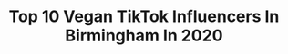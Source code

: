 ---
title: Top 10 Vegan TikTok Influencers In Birmingham In 2020
description: >-
  Find top vegan TikTok influencers in Birmingham in 2020. Most popular hashtags: #keychain #foryou #lockdownlife #funny.
platform: TikTok
profiles:
  - username: "bolt.beauty"
    fullname: >-
      Bolt Beauty
    location: "United Kingdom"
    followers: 6587
    engagement: 2015
    commentsToLikes: 0.048048
    id: ck92u6361ku0n0j78bz7e9v1x
    verified: false
    hashtags: "#guashatutorial, #relaxingsounds, #summervibes, #igotanewlife"
  - username: "patrickjosephosullivan"
    fullname: >-
      Patrick Joseph O'Sul
    location: "United Kingdom"
    followers: 4061
    engagement: 1347
    commentsToLikes: 0.168305
    id: ckacwzfxduvlw0i78t09r18s4
    verified: false
    hashtags: "#truck, #music, #sadness, #dance"
  - username: "roxythezoologist"
    fullname: >-
      Roxy the Zoologist
    location: "United Kingdom"
    followers: 7061
    engagement: 2073
    commentsToLikes: 0.093924
    id: ck8hoe63nuse20j78araz2144
    verified: false
    hashtags: "#memories, #viral, #bunnies, #bunny"
  - username: "pinksaladldn"
    fullname: >-
      Vegan Lipgloss 🌸
    location: "United Kingdom"
    followers: 955280
    engagement: 2077
    commentsToLikes: 0.017840
    id: ck9k4dimzs1dl0j78x1rpf3c2
    verified: false
    hashtags: "#lipgloss, #guess, #oil, #barbiegirl"
  - username: "tokyotoys.com"
    fullname: >-
      TokyoToys.com
    location: "United Kingdom"
    followers: 13547
    engagement: 1953
    commentsToLikes: 0.026387
    id: ck8p1n8ijm4pf0j78rh40up8j
    verified: false
    hashtags: "#animefashion, #mechakits, #buildit, #fairytail"
  - username: "abbiecody"
    fullname: >-
      Abb🍬
    location: "United Kingdom"
    followers: 146625
    engagement: 1981
    commentsToLikes: 0.018730
    id: ck9n4thb55ghg0j78xy4sbkob
    verified: false
    hashtags: "#fyp, #foryou"
  - username: "emicosuk"
    fullname: >-
      𝕰𝖒𝖎
    location: "United Kingdom"
    followers: 73824
    engagement: 2209
    commentsToLikes: 0.027877
    id: ck80nrdnbe5os0j78l5ymjkq5
    verified: false
    hashtags: "#peach, #stickershop, #foryoupage, #onmyown"
  - username: "beauty.i.am"
    fullname: >-
      BEAUTY I AM 💋
    location: "United Kingdom"
    followers: 5722
    engagement: 1235
    commentsToLikes: 0.157140
    id: ck9f9qt5q7xs10j78jpvyb1ig
    verified: false
    hashtags: "#customkeychain, #keyrings, #keychain, #lipglosstubes"
  - username: "lushspabirmingham"
    fullname: >-
      Lush Spa Birmingham
    location: "United Kingdom"
    followers: 74350
    engagement: 2251
    commentsToLikes: 0.007685
    id: ck83z4c98xlqb0j78xhg6317x
    verified: false
    hashtags: "#makeupchallenge, #greatestshowman, #lushspa, #washyourhands"
  - username: "maxim1111on"
    fullname: >-
      Max Hindle
    location: "United Kingdom"
    followers: 79129
    engagement: 1412
    commentsToLikes: 0.078570
    id: ck8ouybrdrp610j78kebhdqq3
    verified: false
    hashtags: "#fitness, #lawofattraction, #money, #glowup"
---